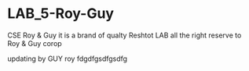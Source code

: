 # LAB_5-Roy-Guy

CSE Roy & Guy it is a brand of qualty Reshtot LAB all the right reserve to Roy & Guy corop


updating by GUY roy
fdgdfgsdfgsdfg
